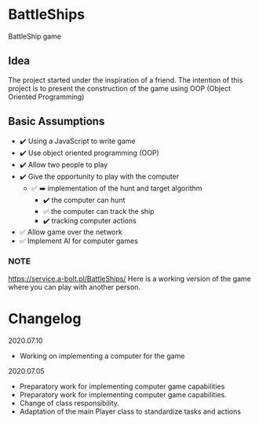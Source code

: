 # BattleShips
BattleShip game

## Idea
The project started under the inspiration of a friend.
The intention of this project is to present the construction of the game using OOP (Object Oriented Programming)

## Basic Assumptions

- :heavy_check_mark: Using a JavaScript to write game
- :heavy_check_mark: Use object oriented programming (OOP)
- :heavy_check_mark: Allow two people to play
- :heavy_check_mark: Give the opportunity to play with the computer
  - :white_check_mark: :arrow_right: implementation of the hunt and target algorithm
    - :heavy_check_mark: the computer can hunt
    - :white_check_mark: the computer can track the ship
    - :heavy_check_mark: tracking computer actions
- :white_check_mark: Allow game over the network
- :white_check_mark: Implement AI for computer games
   
### NOTE
https://service.a-bolt.pl/BattleShips/
Here is a working version of the game where you can play with another person.

# Changelog

2020.07.10
- Working on implementing a computer for the game

2020.07.05
- Preparatory work for implementing computer game capabilities
- Preparatory work for implementing computer game capabilities.
- Change of class responsibility.
- Adaptation of the main Player class to standardize tasks and actions